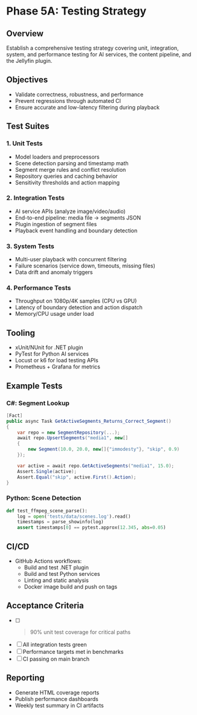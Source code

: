 # Phase 5A: Testing Strategy

## Overview
Establish a comprehensive testing strategy covering unit, integration, system, and performance testing for AI services, the content pipeline, and the Jellyfin plugin.

## Objectives
- Validate correctness, robustness, and performance
- Prevent regressions through automated CI
- Ensure accurate and low-latency filtering during playback

## Test Suites

### 1. Unit Tests
- Model loaders and preprocessors
- Scene detection parsing and timestamp math
- Segment merge rules and conflict resolution
- Repository queries and caching behavior
- Sensitivity thresholds and action mapping

### 2. Integration Tests
- AI service APIs (analyze image/video/audio)
- End-to-end pipeline: media file -> segments JSON
- Plugin ingestion of segment files
- Playback event handling and boundary detection

### 3. System Tests
- Multi-user playback with concurrent filtering
- Failure scenarios (service down, timeouts, missing files)
- Data drift and anomaly triggers

### 4. Performance Tests
- Throughput on 1080p/4K samples (CPU vs GPU)
- Latency of boundary detection and action dispatch
- Memory/CPU usage under load

## Tooling
- xUnit/NUnit for .NET plugin
- PyTest for Python AI services
- Locust or k6 for load testing APIs
- Prometheus + Grafana for metrics

## Example Tests

### C#: Segment Lookup
```csharp
[Fact]
public async Task GetActiveSegments_Returns_Correct_Segment()
{
    var repo = new SegmentRepository(...);
    await repo.UpsertSegments("media1", new[]
    {
        new Segment(10.0, 20.0, new[]{"immodesty"}, "skip", 0.9)
    });

    var active = await repo.GetActiveSegments("media1", 15.0);
    Assert.Single(active);
    Assert.Equal("skip", active.First().Action);
}
```

### Python: Scene Detection
```python
def test_ffmpeg_scene_parse():
    log = open('tests/data/scenes.log').read()
    timestamps = parse_showinfo(log)
    assert timestamps[0] == pytest.approx(12.345, abs=0.05)
```

## CI/CD
- GitHub Actions workflows:
  - Build and test .NET plugin
  - Build and test Python services
  - Linting and static analysis
  - Docker image build and push on tags

## Acceptance Criteria
- [ ] >90% unit test coverage for critical paths
- [ ] All integration tests green
- [ ] Performance targets met in benchmarks
- [ ] CI passing on main branch

## Reporting
- Generate HTML coverage reports
- Publish performance dashboards
- Weekly test summary in CI artifacts